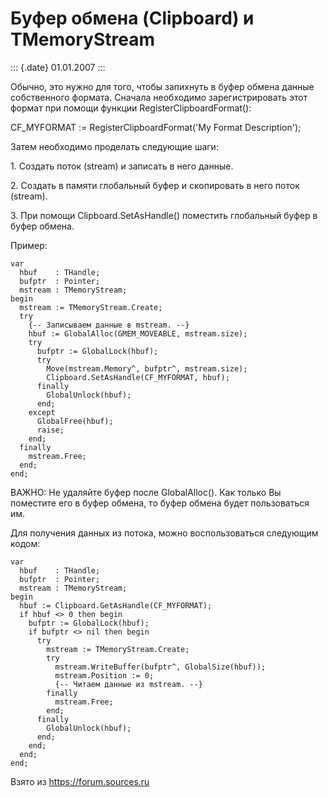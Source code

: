 Буфер обмена (Clipboard) и TMemoryStream
========================================

::: {.date}
01.01.2007
:::

Обычно, это нужно для того, чтобы запихнуть в буфер обмена данные
собственного формата. Сначала необходимо зарегистрировать этот формат
при помощи функции RegisterClipboardFormat():

CF\_MYFORMAT := RegisterClipboardFormat(\'My Format Description\');

Затем необходимо проделать следующие шаги:

1\. Создать поток (stream) и записать в него данные.

2\. Создать в памяти глобальный буфер и скопировать в него поток
(stream).

3\. При помощи Clipboard.SetAsHandle() поместить глобальный буфер в буфер
обмена.

Пример:

    var
      hbuf    : THandle;
      bufptr  : Pointer;
      mstream : TMemoryStream;
    begin
      mstream := TMemoryStream.Create;
      try
        {-- Записываем данные в mstream. --}
        hbuf := GlobalAlloc(GMEM_MOVEABLE, mstream.size);
        try
          bufptr := GlobalLock(hbuf);
          try
            Move(mstream.Memory^, bufptr^, mstream.size);
            Clipboard.SetAsHandle(CF_MYFORMAT, hbuf);
          finally
            GlobalUnlock(hbuf);
          end;
        except
          GlobalFree(hbuf);
          raise;
        end;
      finally
        mstream.Free;
      end;
    end;

ВАЖНО: Не удаляйте буфер после GlobalAlloc(). Как только Вы поместите
его в буфер обмена, то буфер обмена будет пользоваться им.

Для получения данных из потока, можно воспользоваться следующим кодом:

    var
      hbuf    : THandle;
      bufptr  : Pointer;
      mstream : TMemoryStream;
    begin
      hbuf := Clipboard.GetAsHandle(CF_MYFORMAT);
      if hbuf <> 0 then begin
        bufptr := GlobalLock(hbuf);
        if bufptr <> nil then begin
          try
            mstream := TMemoryStream.Create;
            try
              mstream.WriteBuffer(bufptr^, GlobalSize(hbuf));
              mstream.Position := 0;
              {-- Читаем данные из mstream. --}
            finally
              mstream.Free;
            end;
          finally
            GlobalUnlock(hbuf);
          end;
        end;
      end;
    end;

Взято из <https://forum.sources.ru>
